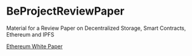 # BeProjectReviewPaper
Material for a Review Paper on Decentralized Storage, Smart Contracts, Ethereum and IPFS


[Ethereum White Paper](https://github.com/ethereum/wiki/wiki/White-Paper)
